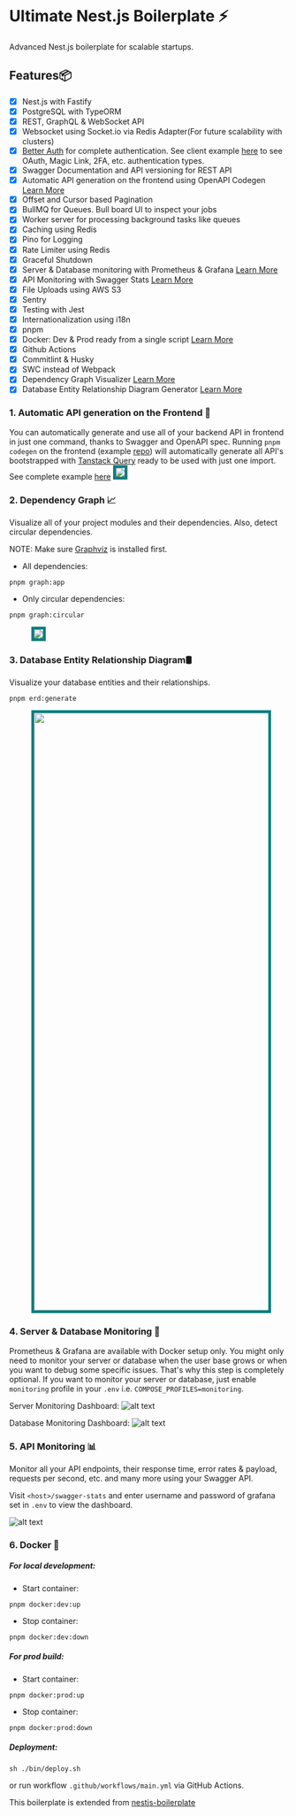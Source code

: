 # Ultimate Nest.js Boilerplate ⚡

Advanced Nest.js boilerplate for scalable startups.

## Features📦

- [x] Nest.js with Fastify
- [x] PostgreSQL with TypeORM
- [x] REST, GraphQL & WebSocket API
- [x] Websocket using Socket.io via Redis Adapter(For future scalability with clusters)
- [x] [Better Auth](https://www.better-auth.com/) for complete authentication. See client example [here](https://github.com/niraj-khatiwada/ultimate-nestjs-client) to see OAuth, Magic Link, 2FA, etc. authentication types.
- [x] Swagger Documentation and API versioning for REST API
- [x] Automatic API generation on the frontend using OpenAPI Codegen [Learn More](#1-automatic-api-generation-on-the-frontend-)
- [x] Offset and Cursor based Pagination
- [x] BullMQ for Queues. Bull board UI to inspect your jobs
- [x] Worker server for processing background tasks like queues
- [x] Caching using Redis
- [x] Pino for Logging
- [x] Rate Limiter using Redis
- [x] Graceful Shutdown
- [x] Server & Database monitoring with Prometheus & Grafana [Learn More](#4-server--database-monitoring-)
- [x] API Monitoring with Swagger Stats [Learn More](#5-api-monitoring-)
- [x] File Uploads using AWS S3
- [x] Sentry
- [x] Testing with Jest
- [x] Internationalization using i18n
- [x] pnpm
- [x] Docker: Dev & Prod ready from a single script [Learn More](#6-docker-)
- [x] Github Actions
- [x] Commitlint & Husky
- [x] SWC instead of Webpack
- [x] Dependency Graph Visualizer [Learn More](#2-dependency-graph-)
- [x] Database Entity Relationship Diagram Generator [Learn More](#3-database-entity-relationship-diagram️)

### 1. Automatic API generation on the Frontend 🚀

You can automatically generate and use all of your backend API in frontend in just one command, thanks to Swagger and OpenAPI spec. Running `pnpm codegen` on the frontend (example [repo](https://github.com/niraj-khatiwada/ultimate-nestjs-client)) will automatically generate all API's bootstrapped with [Tanstack Query](https://tanstack.com/query/latest) ready to be used with just one import. See complete example [here](https://github.com/niraj-khatiwada/ultimate-nestjs-client)
<img src="./github-assets/openapi-codegen.png" style="border: 5px solid teal;" />

### 2. Dependency Graph 📈

Visualize all of your project modules and their dependencies. Also, detect circular dependencies.

NOTE: Make sure [Graphviz](https://www.graphviz.org/) is installed first.

- All dependencies:

```
pnpm graph:app
```

- Only circular dependencies:

```
pnpm graph:circular
```

<figure>
<img src="./github-assets/graph.png" style="border: 5px solid teal" />
</figure>

### 3. Database Entity Relationship Diagram🛢️

Visualize your database entities and their relationships.

```
pnpm erd:generate
```

<figure>
<img src="./github-assets/erd.png" style="border: 5px solid teal; height: 1080px;" />
</figure>

### 4. Server & Database Monitoring 🚨

Prometheus & Grafana are available with Docker setup only. You might only need to monitor your server or database when the user base grows or when you want to debug some specific issues. That's why this step is completely optional. If you want to monitor your server or database, just enable `monitoring` profile in your `.env` i.e. `COMPOSE_PROFILES=monitoring`.

Server Monitoring Dashboard:
![alt text](./github-assets/server-monitoring.png)

Database Monitoring Dashboard:
![alt text](./github-assets/database-monitoring.png)

### 5. API Monitoring 📊

Monitor all your API endpoints, their response time, error rates & payload, requests per second, etc. and many more using your Swagger API.

Visit `<host>/swagger-stats` and enter username and password of grafana set in `.env` to view the dashboard.

![alt text](./github-assets/api-monitoring.png)

### 6. Docker 🐬

##### For local development:

- Start container:

```
pnpm docker:dev:up
```

- Stop container:

```
pnpm docker:dev:down
```

##### For prod build:

- Start container:

```
pnpm docker:prod:up
```

- Stop container:

```
pnpm docker:prod:down
```

##### Deployment:

```
sh ./bin/deploy.sh
```

or run workflow `.github/workflows/main.yml` via GitHub Actions.

This boilerplate is extended from [nestjs-boilerplate](https://github.com/vndevteam/nestjs-boilerplate?tab=readme-ov-file)

